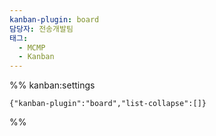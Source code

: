 ```yaml
---
kanban-plugin: board
담당자: 전송개발팀
태그:
  - MCMP
  - Kanban
---
```




%% kanban:settings
```
{"kanban-plugin":"board","list-collapse":[]}
```
%%